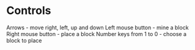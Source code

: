 # Controls
Arrows - move right, left, up and down
Left mouse button - mine a block
Right mouse button - place a block
Number keys from 1 to 0 - choose a block to place
